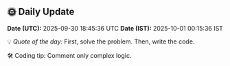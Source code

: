 ## 🌞 Daily Update

**Date (UTC):** 2025-09-30 18:45:36 UTC
**Date (IST):** 2025-10-01 00:15:36 IST

💡 *Quote of the day:* First, solve the problem. Then, write the code.

🛠️ Coding tip: Comment only complex logic.
